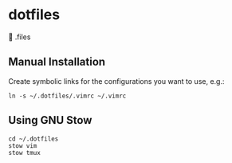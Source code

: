# dotfiles
🔧 .files

## Manual Installation
Create symbolic links for the configurations you want to use, e.g.:

```shell
ln -s ~/.dotfiles/.vimrc ~/.vimrc
```

## Using GNU Stow

```shell
cd ~/.dotfiles
stow vim
stow tmux
```

